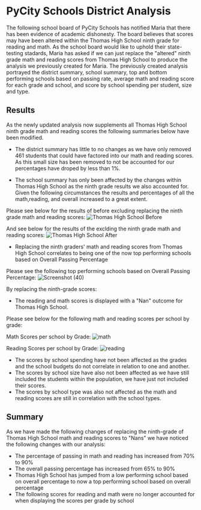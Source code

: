 # PyCity Schools District Analysis

The following school board of PyCity Schools has notified Maria that there has been evidence of academic dishonesty. The board believes that scores may have been altered within the Thomas High School ninth grade for reading and math. As the school board would like to uphold their state-testing stadards, Maria has asked if we can just replace the "altered" ninth grade math and reading scores from Thomas High School to produce the analysis we previously created for Maria. The previously created analysis portrayed the district summary, school summary, top and bottom performing schools based on passing rate, average math and reading score for each grade and school, and score by school spending per student, size and type.

## Results
As the newly updated analysis now supplements all Thomas High School ninth grade math and reading scores the following summaries below have been modified.

- The district summary has little to no changes as we have only removed 461 students that could have factored into our math and reading scores. As this small size has been removed to not be accounted for our percentages have droped by less than 1%.

- The school summary has only been affected by the changes within Thomas High School as the ninth grade results we also accounted for. Given the following circumstances the results and percentages of all the math,reading, and overall increased to a great extent. 

Please see below for the results of before excluding replacing the ninth grade math and reading scores:
![Thomas High School Before](https://user-images.githubusercontent.com/81484054/118426806-eef1af00-b699-11eb-97b5-d8bc7715d2b9.png)

And see below for the results of the exclding the ninth grade math and reading scores: 
![Thomas High School After](https://user-images.githubusercontent.com/81484054/118426816-f31dcc80-b699-11eb-9c42-2d12ca45af0b.png)

- Replacing the ninth graders' math and reading scores from Thomas High School correlates to being one of the now top performing schools based on Overall Passing Percentage

Please see the following top performing schools based on Overall Passing Percentage: 
![Screenshot (40)](https://user-images.githubusercontent.com/81484054/118427089-6b848d80-b69a-11eb-8828-87c30c4ab58a.png)

By replacing the ninth-grade scores:
  - The reading and math scores is displayed with a "Nan" outcome for Thomas High School.

Please see below for the following math and reading scores per school by grade:

Math Scores per school by Grade:
![math](https://user-images.githubusercontent.com/81484054/118429406-a3420400-b69f-11eb-8c7e-de562bd1ac9c.png)

Reading Scores per school by Grade:
![reading](https://user-images.githubusercontent.com/81484054/118429423-a937e500-b69f-11eb-9fad-8b0df14e721e.png)

  - The scores by school spending have not been affected as the grades and the school budgets do not correlate in relation to one and another.
  - The scores by school size have also not been affected as we have still included the students within the population, we have just not included their scores.
  - The scores by school type was also not affected as the math and reading scores are still in correlation with the school types.

## Summary
As we have made the following changes of replacing the ninth-grade of Thomas High School math and reading scores to "Nans" we have noticed the following changes with our analysis:

- The percentage of passing in math and reading has increased from 70% to 90%
- The overall passing percentage has increased from 65% to 90%
- Thomas High School has jumped from a low performing school based on overall percentage to now a top performing school based on overall percentage
- The following scores for reading and math were no longer accounted for when displaying the scores per grade by school
